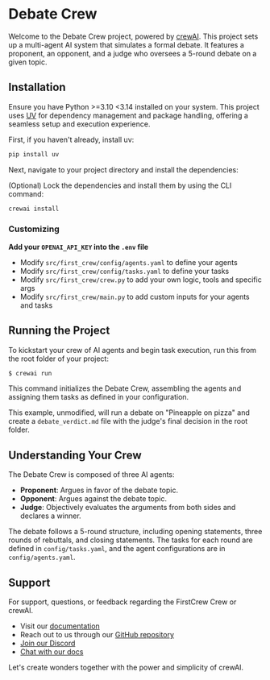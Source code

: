 # Debate Crew

Welcome to the Debate Crew project, powered by [crewAI](https://crewai.com). This project sets up a multi-agent AI system that simulates a formal debate. It features a proponent, an opponent, and a judge who oversees a 5-round debate on a given topic.

## Installation

Ensure you have Python >=3.10 <3.14 installed on your system. This project uses [UV](https://docs.astral.sh/uv/) for dependency management and package handling, offering a seamless setup and execution experience.

First, if you haven't already, install uv:

```bash
pip install uv
```

Next, navigate to your project directory and install the dependencies:

(Optional) Lock the dependencies and install them by using the CLI command:
```bash
crewai install
```
### Customizing

**Add your `OPENAI_API_KEY` into the `.env` file**

- Modify `src/first_crew/config/agents.yaml` to define your agents
- Modify `src/first_crew/config/tasks.yaml` to define your tasks
- Modify `src/first_crew/crew.py` to add your own logic, tools and specific args
- Modify `src/first_crew/main.py` to add custom inputs for your agents and tasks

## Running the Project

To kickstart your crew of AI agents and begin task execution, run this from the root folder of your project:

```bash
$ crewai run
```

This command initializes the Debate Crew, assembling the agents and assigning them tasks as defined in your configuration.

This example, unmodified, will run a debate on "Pineapple on pizza" and create a `debate_verdict.md` file with the judge's final decision in the root folder.

## Understanding Your Crew

The Debate Crew is composed of three AI agents:

-   **Proponent**: Argues in favor of the debate topic.
-   **Opponent**: Argues against the debate topic.
-   **Judge**: Objectively evaluates the arguments from both sides and declares a winner.

The debate follows a 5-round structure, including opening statements, three rounds of rebuttals, and closing statements. The tasks for each round are defined in `config/tasks.yaml`, and the agent configurations are in `config/agents.yaml`.

## Support

For support, questions, or feedback regarding the FirstCrew Crew or crewAI.
- Visit our [documentation](https://docs.crewai.com)
- Reach out to us through our [GitHub repository](https://github.com/joaomdmoura/crewai)
- [Join our Discord](https://discord.com/invite/X4JWnZnxPb)
- [Chat with our docs](https://chatg.pt/DWjSBZn)

Let's create wonders together with the power and simplicity of crewAI.
